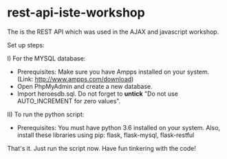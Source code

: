 # rest-api-iste-workshop
The is the REST API which was used in the AJAX and javascript workshop.

Set up steps:

I) For the MYSQL database:
  - Prerequisites: Make sure you have Ampps installed on your system. (Link: http://www.ampps.com/download)
  - Open PhpMyAdmin and create a new database. 
  - Import heroesdb.sql. Do not forget to **untick** "Do not use AUTO_INCREMENT for zero values".

II) To run the python script:
  - Prerequisites: You must have python 3.6 installed on your system. 
    Also, install these libraries using pip: flask, flask-mysql, flask-restful
  
That's it. Just run the script now. Have fun tinkering with the code!
